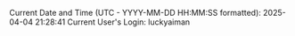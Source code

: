 Current Date and Time (UTC - YYYY-MM-DD HH:MM:SS formatted): 2025-04-04 21:28:41
Current User's Login: luckyaiman
